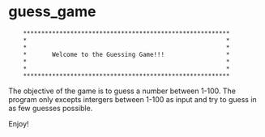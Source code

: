 # guess_game

        *********************************************************
        *                                                       *
        *                                                       *
        *       Welcome to the Guessing Game!!!                 *
        *                                                       *    
        *                                                       *
        *********************************************************  

The objective of the game is to guess a number between 1-100.
The program only excepts intergers between 1-100 as input and try to guess in as few guesses possible.

Enjoy!
